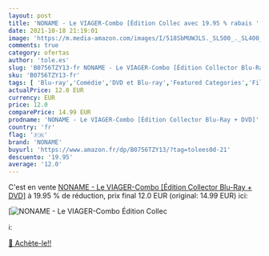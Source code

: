 ```yaml
---
layout: post
title: 'NONAME - Le VIAGER-Combo [Édition Collec avec 19.95 % rabais '
date: 2021-10-18 21:19:01
image: 'https://m.media-amazon.com/images/I/518SbMUWJLS._SL500_._SL400_.jpg'
comments: true
category: ofertas
author: 'tole.es'
slug: 'B0756TZY13-fr NONAME - Le VIAGER-Combo [Édition Collector Blu-Ray + DVD]'
sku: 'B0756TZY13-fr'
tags: [ 'Blu-ray','Comédie','DVD et Blu-ray','Featured Categories','Films','noname', ]
actualPrice: 12.0 EUR
currency: EUR
price: 12.0
comparePrice: 14.99 EUR
prodname: 'NONAME - Le VIAGER-Combo [Édition Collector Blu-Ray + DVD]'
country: 'fr'
flag: '🇫🇷'
brand: 'NONAME'
buyurl: 'https://www.amazon.fr/dp/B0756TZY13/?tag=tolees0d-21'
descuento: '19.95'
average: '12.0'
---
```


C'est en vente [NONAME - Le VIAGER-Combo [Édition Collector Blu-Ray + DVD]](https://www.amazon.fr/dp/B0756TZY13/?tag=tolees0d-21)  à  19.95 % de réduction, prix final  12.0 EUR (original: 14.99 EUR) ici:

[![NONAME - Le VIAGER-Combo [Édition Collec](https://m.media-amazon.com/images/I/518SbMUWJLS._SL500_._SL400_.jpg)](https://www.amazon.fr/dp/B0756TZY13/?tag=tolees0d-21)

ℹ️:


[🛒 Achète-le!!](https://www.amazon.fr/dp/B0756TZY13/?tag=tolees0d-21)
